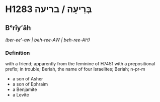 # H1283 בְּרִיעָה / בריעה

## Bᵉrîyʻâh

_(ber-ee'-aw | beh-ree-AW | beh-ree-AH)_

### Definition

with a friend; apparently from the feminine of H7451 with a prepositional prefix; in trouble; Beriah, the name of four Israelites; Beriah; n-pr-m

- a son of Asher
- a son of Ephraim
- a Benjamite
- a Levite
